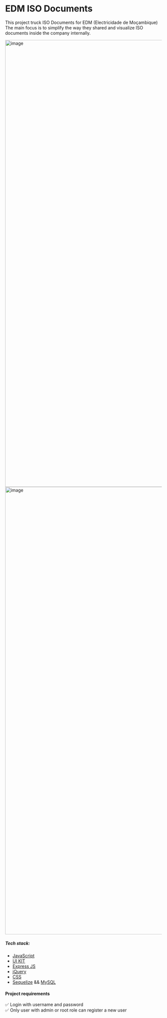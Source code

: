 # EDM ISO Documents

This project truck ISO Documents for EDM (Electricidade de Moçambique)
The main focus is to simplify the way they shared and visualize ISO documents inside the company internally.

<img width="1437" alt="image" src="https://user-images.githubusercontent.com/32058262/166074734-7699f953-2b99-4b36-8859-523838b9dbbf.png">

<img width="1439" alt="image" src="https://user-images.githubusercontent.com/32058262/166108524-9411ba3f-45a4-466b-9efa-9cad6b16dd67.png">

##### Tech stack:
- [JavaScript](https://developer.mozilla.org/en-US/docs/Web/JavaScript)
- [UI KIT](https://getuikit.com/)
- [Express JS](https://expressjs.com/)
- [jQuery](https://jquery.com/)
- [CSS](https://developer.mozilla.org/pt-BR/docs/Web/CSS)
- [Sequelize](https://sequelize.org/docs/v6/) && [MySQL](https://www.mysql.com/)



#### Project requirements
:white_check_mark: Login with username and password <br>
:white_check_mark: Only user with admin or root role can register a new user <br>
